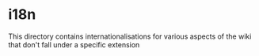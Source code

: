 # i18n #
This directory contains internationalisations for various aspects of the wiki that don't fall under a specific extension
